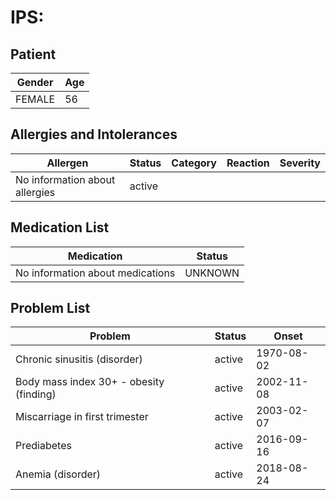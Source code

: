 # IPS:

## Patient

|Gender|Age|
|---|---|
|FEMALE|56|

## Allergies and Intolerances

|Allergen|Status|Category|Reaction|Severity|
|---|---|---|---|---|
|No information about allergies|active||||

## Medication List

|Medication|Status|
|---|---|
|No information about medications|UNKNOWN|

## Problem List

|Problem|Status|Onset|
|---|---|---|
|Chronic sinusitis (disorder)|active|1970-08-02|
|Body mass index 30+ - obesity (finding)|active|2002-11-08|
|Miscarriage in first trimester|active|2003-02-07|
|Prediabetes|active|2016-09-16|
|Anemia (disorder)|active|2018-08-24|
